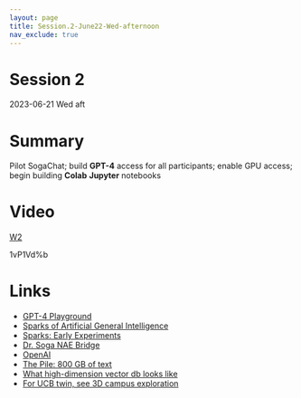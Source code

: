 ```yaml
---
layout: page
title: Session.2-June22-Wed-afternoon
nav_exclude: true
---
```


# Session 2
2023-06-21 Wed  aft      
# Summary 
Pilot SogaChat; build **GPT-4** access for all participants; enable GPU access; begin building **Colab** **Jupyter** notebooks                                                                                                             
# Video 

[W2](https://berkeley.zoom.us/rec/share/3FPSp3hTSGA8wHCGZFhESVlv6IIved05cWsucahOa7rJa0oqcZEefoD-BYiRB5yn.aAJA2crUBOm34IVk?startTime=1687377654000)   

1vP1Vd%b   
# Links
- [GPT-4 Playground](https://www.gpt4-playground.com/playground)
- [Sparks of Artificial General Intelligence](https://arxiv.org/abs/2303.12712)
- [Sparks: Early Experiments](https://youtu.be/qbIk7-JPB2c) 
-  [Dr. Soga NAE Bridge](https://www.nae.edu/291015/Smart-Infrastructure-for-Smart-Cities )  
-  [OpenAI](https://platform.openai.com/docs/introduction) 
-  [The Pile: 800 GB of text](https://arxiv.org/abs/2101.00027) 
-  [What high-dimension vector db looks like](https://projector.tensorflow.org/)  
-  [For UCB twin, see 3D campus exploration](https://www.youtube.com/watch?v=RgCgCoycF04) 
